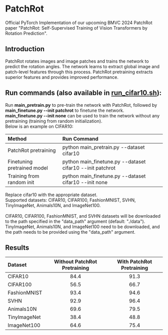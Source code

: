 # PatchRot
Official PyTorch Implementation of our upcoming BMVC 2024 PatchRot paper "PatchRot: Self-Supervised Training of Vision Transformers by Rotation Prediction". <br>

## Introduction
PatchRot rotates images and image patches and trains the network to predict the rotation angles. 
The network learns to extract global image and patch-level features through this process. 
PatchRot pretraining extracts superior features and provides improved performance. <br>

## Run commands (also available in <a href="run_cifar10.sh">run_cifar10.sh</a>):
Run <strong>main_pretrain.py</strong> to pre-train the network with PatchRot, followed by <strong>main_finetune.py --init patchrot</strong> to finetune the network.<br>
<strong>main_finetune.py --init none</strong> can be used to train the network without any pretraining (training from random initialization).<br>
Below is an example on CIFAR10:

| Method | Run Command |
| :---         | :---         |
| PatchRot pretraining | python main_pretrain.py --dataset cifar10 |
| Finetuning pretrained model | python main_finetune.py --dataset cifar10 --init patchrot |
| Training from random init | python main_finetune.py --dataset cifar10 --init none |

Replace cifar10 with the appropriate dataset. <br>
Supported datasets: CIFAR10, CIFAR100, FashionMNIST, SVHN, TinyImageNet, Animals10N, and ImageNet100. <br><br>
CIFAR10, CIFAR100, FashionMNIST, and SVHN datasets will be downloaded to the path specified in the "data_path" argument (default: "./data").<br>
TinyImageNet, Animals10N, and ImageNet100 need to be downloaded, and the path needs to be provided using the "data_path" argument. 

## Results
| Dataset | Without PatchRot Pretraining | With PatchRot Pretraining |
| :---         |     :---:      |     :---:      |
| CIFAR10 | 84.4 | 91.3 |
| CIFAR100 | 56.5 | 66.7 |
| FashionMNIST | 93.4 | 94.6|
| SVHN | 92.9 | 96.4 |
| Animals10N | 69.6 | 79.5 |
| TinyImageNet | 38.4 | 48.8 |
| ImageNet100 | 64.6 | 75.4 |
